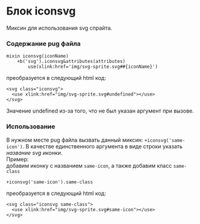 # Блок iconsvg
Миксин для использования svg спрайта.  
### Содержание pug файла
```
mixin iconsvg(iconName)
	+b('svg').iconsvg&attributes(attributes)
		use(xlink:href='img/svg-sprite.svg##{iconName}')
```
преобразуется в следующий html код:
```
<svg class="iconsvg">
  <use xlink:href="img/svg-sprite.svg#undefined"></use>
</svg>
```
Значение undefined из-за того, что не был указан аргумент при вызове.
### Использование
В нужном месте pug файла вызвать данный миксин: `+iconsvg('same-icon')`. В качестве единственного аргумента в виде строки указать *название svg иконки*.  
Пример:  
добавим иконку с названием `same-icon`, а также добавим класс `same-class`
```
+iconsvg('same-icon').same-class
```
преобразуется в следующий html код:
```
<svg class="iconsvg same-class">
  <use xlink:href="img/svg-sprite.svg#same-icon"></use>
</svg>
```
